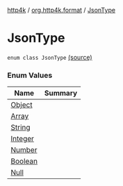 [http4k](../../index.md) / [org.http4k.format](../index.md) / [JsonType](./index.md)

# JsonType

`enum class JsonType` [(source)](https://github.com/http4k/http4k/blob/master/http4k-core/src/main/kotlin/org/http4k/format/Json.kt#L79)

### Enum Values

| Name | Summary |
|---|---|
| [Object](-object.md) |  |
| [Array](-array.md) |  |
| [String](-string.md) |  |
| [Integer](-integer.md) |  |
| [Number](-number.md) |  |
| [Boolean](-boolean.md) |  |
| [Null](-null.md) |  |
